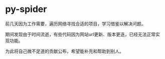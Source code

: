 # py-spider

前几天因为工作需要，遍历网络寻找合适的项目，学习借鉴以解决问题。

期间发现由于时间流逝，有些代码因为网站url更新、版本更迭，已经无法正常实现功能。

为此将自己微不足道的贡献公布，希望能补充和帮助到别人。
